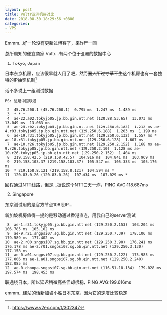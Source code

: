 ```yaml
---
layout: post
title: Vultr亚洲机房对比
date: 2018-08-30 18:29:56 +0800
categories: 
- VPS
---
```

Emmm...好一轮没有更新过博客了，来诈尸一回

总所周知的便宜商家 Vultr...有两个位于亚洲的数据中心

1. Tokyo, Japan

日本东京机房，应该很早就人用了吧，然而~~国人所过寸草不生~~这个机房也有一套独特的IP抽奖机制[^V2EX]

话不多说上一组测试数据

    PS: 这是中国联通

```
 2  45.76.200.1 (45.76.200.1)  0.795 ms  1.247 ms  1.489 ms
 3  * * *
 4  ae-22.a02.tokyjp05.jp.bb.gin.ntt.net (120.88.53.65)  13.073 ms  13.049 ms  13.063 ms
 5  ae-25.r02.tokyjp05.jp.bb.gin.ntt.net (129.250.6.182)  1.212 ms ae-4.r03.tokyjp05.jp.bb.gin.ntt.net (129.250.6.188)  1.203 ms  1.199 ms
 6  ae-19.r31.tokyjp05.jp.bb.gin.ntt.net (129.250.6.132)  1.557 ms * ae-18.r31.tokyjp05.jp.bb.gin.ntt.net (129.250.6.128)  1.607 ms
 7  ae-10.r26.tokyjp05.jp.bb.gin.ntt.net (129.250.2.152)  1.168 ms ae-9.r26.tokyjp05.jp.bb.gin.ntt.net (129.250.2.10)  1.128 ms ae-10.r26.tokyjp05.jp.bb.gin.ntt.net (129.250.2.152)  1.404 ms
 8  219.158.42.5 (219.158.42.5)  104.916 ms  104.841 ms  103.969 ms
 9  219.158.103.37 (219.158.103.37)  105.547 ms  105.333 ms  105.176 ms
10  * 219.158.8.121 (219.158.8.121)  104.594 ms *
11  120.83.0.26 (120.83.0.26)  107.034 ms  107.029 ms *
```

回程通过NTT线路，但是...据说这个NTT三天一炸，PING AVG:118.687ms

2. Singapore

东京测试用的是官方节点108段IP...

新加坡机房值得一提的是移动通过香港直连，用我自己的server测试

```
 8  ae-1.r31.tokyjp05.jp.bb.gin.ntt.net (129.250.2.153)  103.204 ms  106.785 ms  105.102 ms
 9  ae-9.r21.sngpsi07.sg.bb.gin.ntt.net (129.250.7.39)  178.106 ms  179.589 ms  177.402 ms
10  ae-2.r00.sngpsi07.sg.bb.gin.ntt.net (129.250.3.90)  176.241 ms  176.178 ms ae-2.r01.sngpsi07.sg.bb.gin.ntt.net (129.250.3.130)  177.158 ms
11  ae-0.a01.sngpsi07.sg.bb.gin.ntt.net (129.250.2.122)  175.985 ms  177.006 ms ae-1.a01.sngpsi07.sg.bb.gin.ntt.net (129.250.2.240)  182.085 ms
12  ae-0.choopa.sngpsi07.sg.bb.gin.ntt.net (116.51.18.134)  179.028 ms  197.574 ms  198.453 ms
```

联通绕日本，所以延迟稍微高些但却很稳，PING AVG:199.616ms

emmm...建站的话新加坡小胜日本东京，因为它的速度比较稳定

[^V2EX]: https://www.v2ex.com/t/302347